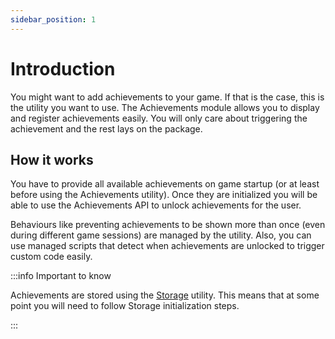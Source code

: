 ```yaml
---
sidebar_position: 1
---
```


# Introduction

You might want to add achievements to your game. If that is the case, this is the utility you want to use. The Achievements module allows you to display and register achievements easily. You will only care about triggering the achievement and the rest lays on the package.

## How it works

You have to provide all available achievements on game startup (or at least before using the Achievements utility). Once they are initialized you will be able to use the Achievements API to unlock achievements for the user.

Behaviours like preventing achievements to be shown more than once (even during different game sessions) are managed by the utility.
Also, you can use managed scripts that detect when achievements are unlocked to trigger custom code easily.

:::info Important to know

Achievements are stored using the [Storage](/docs/category/storage) utility. This means that at some point you will need to follow Storage initialization steps.

:::
